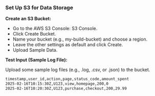 ### **Set Up S3 for Data Storage**

**Create an S3 Bucket:**

- Go to the AWS S3 Console: S3 Console.
- Click Create Bucket.
- Name your bucket (e.g., my-build-bucket) and choose a region.
- Leave the other settings as default and click Create.
- Upload Sample Data.

**Test Input (Sample Log File):**

Upload some sample log files (e.g., .log, .csv, or .json) to the bucket.

```bash
timestamp,user_id,action,page,status_code,amount_spent
2025-02-16T10:15:30Z,U123,view,homepage,200,0
2025-02-16T10:20:30Z,U123,purchase,checkout,200,29.99
```
